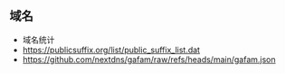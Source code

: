 ## 域名
- 域名统计
- https://publicsuffix.org/list/public_suffix_list.dat
- https://github.com/nextdns/gafam/raw/refs/heads/main/gafam.json